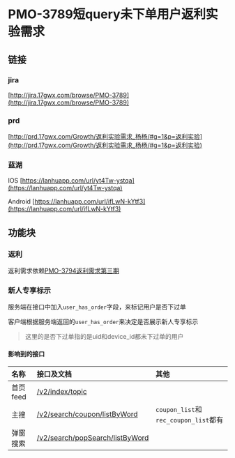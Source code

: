 # PMO-3789短query未下单用户返利实验需求

## 链接

### jira
[http://jira.17gwx.com/browse/PMO-3789](http://jira.17gwx.com/browse/PMO-3789)

### prd
[http://prd.17gwx.com/Growth/返利实验需求_杨杨/#g=1&p=返利实验](http://prd.17gwx.com/Growth/返利实验需求_杨杨/#g=1&p=返利实验)

### 蓝湖
IOS [https://lanhuapp.com/url/yt4Tw-ystqa](https://lanhuapp.com/url/yt4Tw-ystqa)

Android [https://lanhuapp.com/url/ifLwN-kYtf3](https://lanhuapp.com/url/ifLwN-kYtf3)


## 功能块

### 返利
返利需求依赖[PMO-3794返利需求第三期](http://prd.17gwx.com/Growth/%E5%9F%BA%E7%A1%80%E8%BF%94V6/#g=1&p=%E5%9F%BA%E7%A1%80%E8%BF%94%E5%90%8E%E5%8F%B0v6)

### 新人专享标示
服务端在接口中加入`user_has_order`字段，来标记用户是否下过单

客户端根据服务端返回的`user_has_order`来决定是否展示新人专享标示

>这里的是否下过单指的是uid和device_id都未下过单的用户

#### 影响到的接口
|名称|接口及文档|其他|
|:--|:--|:--|
|首页feed|[/v2/index/topic](http://doc.17gwx.com/sqkb-api-v2/#%E9%A6%96%E9%A1%B5%E5%88%97%E8%A1%A8)||
|主搜|[/v2/search/coupon/listByWord](http://doc.17gwx.com/sqkb-api-v2/#%E4%B8%BB%E6%90%9C)|`coupon_list`和`rec_coupon_list`都有|
|弹窗搜索|[/v2/search/popSearch/listByWord](http://doc.17gwx.com/sqkb-api-v2/#%E5%BC%B9%E7%AA%97%E6%90%9C%E7%B4%A2)||
